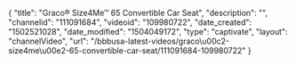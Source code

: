 {
    "title": "Graco&reg; Size4Me&trade; 65 Convertible Car Seat",
    "description": "",
    "channelid": "111091684",
    "videoid": "109980722",
    "date_created": "1502521028",
    "date_modified": "1504049172",
    "type": "captivate",
    "layout": "channelVideo",
    "url": "\/bbbusa-latest-videos\/graco\u00c2-size4me\u00e2-65-convertible-car-seat\/111091684-109980722"
}